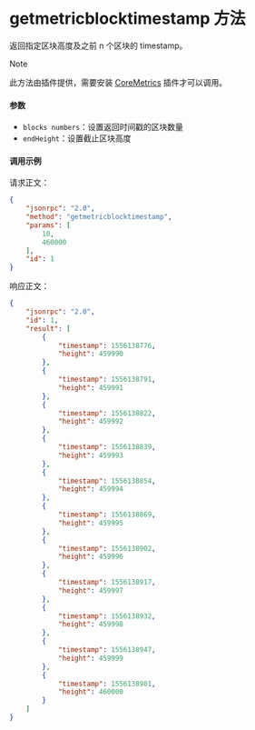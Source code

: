# getmetricblocktimestamp 方法

返回指定区块高度及之前 n 个区块的 timestamp。

> [!Note]
>
> 此方法由插件提供，需要安装 [CoreMetrics](https://github.com/neo-project/neo-plugins/releases) 插件才可以调用。

#### 参数

- `blocks numbers`：设置返回时间戳的区块数量
- `endHeight`：设置截止区块高度


#### 调用示例

请求正文：

```json
{
    "jsonrpc": "2.0",
    "method": "getmetricblocktimestamp",
    "params": [
        10,
        460000
    ],
    "id": 1
}
```

响应正文：

```json
{
    "jsonrpc": "2.0",
    "id": 1,
    "result": [
        {
            "timestamp": 1556138776,
            "height": 459990
        },
        {
            "timestamp": 1556138791,
            "height": 459991
        },
        {
            "timestamp": 1556138822,
            "height": 459992
        },
        {
            "timestamp": 1556138839,
            "height": 459993
        },
        {
            "timestamp": 1556138854,
            "height": 459994
        },
        {
            "timestamp": 1556138869,
            "height": 459995
        },
        {
            "timestamp": 1556138902,
            "height": 459996
        },
        {
            "timestamp": 1556138917,
            "height": 459997
        },
        {
            "timestamp": 1556138932,
            "height": 459998
        },
        {
            "timestamp": 1556138947,
            "height": 459999
        },
        {
            "timestamp": 1556138981,
            "height": 460000
        }
    ]
}
```


